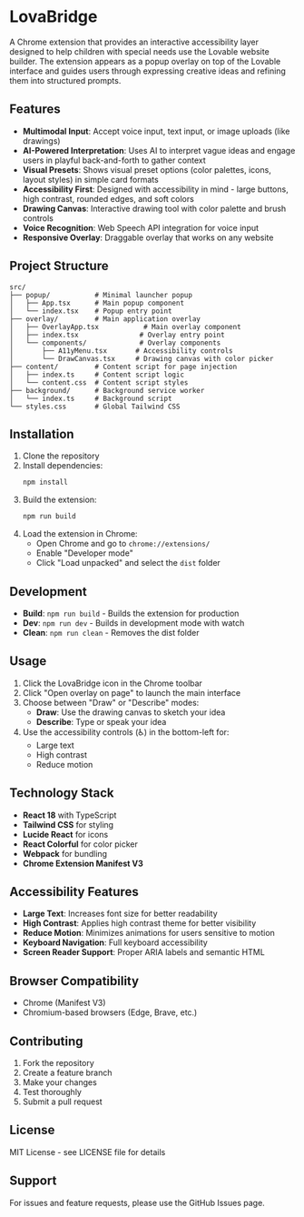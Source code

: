 # LovaBridge

A Chrome extension that provides an interactive accessibility layer designed to help children with special needs use the Lovable website builder. The extension appears as a popup overlay on top of the Lovable interface and guides users through expressing creative ideas and refining them into structured prompts.

## Features

- **Multimodal Input**: Accept voice input, text input, or image uploads (like drawings)
- **AI-Powered Interpretation**: Uses AI to interpret vague ideas and engage users in playful back-and-forth to gather context
- **Visual Presets**: Shows visual preset options (color palettes, icons, layout styles) in simple card formats
- **Accessibility First**: Designed with accessibility in mind - large buttons, high contrast, rounded edges, and soft colors
- **Drawing Canvas**: Interactive drawing tool with color palette and brush controls
- **Voice Recognition**: Web Speech API integration for voice input
- **Responsive Overlay**: Draggable overlay that works on any website

## Project Structure

```
src/
├── popup/           # Minimal launcher popup
│   ├── App.tsx      # Main popup component
│   └── index.tsx    # Popup entry point
├── overlay/         # Main application overlay
│   ├── OverlayApp.tsx           # Main overlay component
│   ├── index.tsx               # Overlay entry point
│   └── components/             # Overlay components
│       ├── A11yMenu.tsx       # Accessibility controls
│       └── DrawCanvas.tsx     # Drawing canvas with color picker
├── content/         # Content script for page injection
│   ├── index.ts     # Content script logic
│   └── content.css  # Content script styles
├── background/      # Background service worker
│   └── index.ts     # Background script
└── styles.css       # Global Tailwind CSS
```

## Installation

1. Clone the repository
2. Install dependencies:
   ```bash
   npm install
   ```
3. Build the extension:
   ```bash
   npm run build
   ```
4. Load the extension in Chrome:
   - Open Chrome and go to `chrome://extensions/`
   - Enable "Developer mode"
   - Click "Load unpacked" and select the `dist` folder

## Development

- **Build**: `npm run build` - Builds the extension for production
- **Dev**: `npm run dev` - Builds in development mode with watch
- **Clean**: `npm run clean` - Removes the dist folder

## Usage

1. Click the LovaBridge icon in the Chrome toolbar
2. Click "Open overlay on page" to launch the main interface
3. Choose between "Draw" or "Describe" modes:
   - **Draw**: Use the drawing canvas to sketch your idea
   - **Describe**: Type or speak your idea
4. Use the accessibility controls (♿) in the bottom-left for:
   - Large text
   - High contrast
   - Reduce motion

## Technology Stack

- **React 18** with TypeScript
- **Tailwind CSS** for styling
- **Lucide React** for icons
- **React Colorful** for color picker
- **Webpack** for bundling
- **Chrome Extension Manifest V3**

## Accessibility Features

- **Large Text**: Increases font size for better readability
- **High Contrast**: Applies high contrast theme for better visibility
- **Reduce Motion**: Minimizes animations for users sensitive to motion
- **Keyboard Navigation**: Full keyboard accessibility
- **Screen Reader Support**: Proper ARIA labels and semantic HTML

## Browser Compatibility

- Chrome (Manifest V3)
- Chromium-based browsers (Edge, Brave, etc.)

## Contributing

1. Fork the repository
2. Create a feature branch
3. Make your changes
4. Test thoroughly
5. Submit a pull request

## License

MIT License - see LICENSE file for details

## Support

For issues and feature requests, please use the GitHub Issues page.
